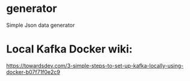 
# generator
Simple Json data generator
# Local Kafka Docker wiki:

https://towardsdev.com/3-simple-steps-to-set-up-kafka-locally-using-docker-b07f71f0e2c9

